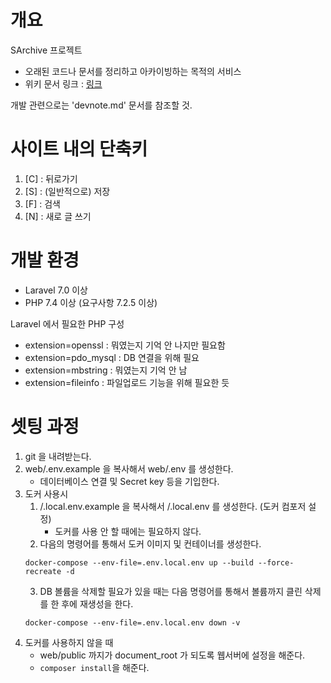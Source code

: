 # 개요 
SArchive 프로젝트
* 오래된 코드나 문서를 정리하고 아카이빙하는 목적의 서비스
* 위키 문서 링크 : [링크](https://swiki.asv.kr/wiki/개발:SARChive_프로젝트)


개발 관련으로는 'devnote.md' 문서를 참조할 것.


# 사이트 내의 단축키

1. [C] : 뒤로가기
2. [S] : (일반적으로) 저장
3. [F] : 검색
4. [N] : 새로 글 쓰기


# 개발 환경
* Laravel 7.0 이상
* PHP 7.4 이상 (요구사항 7.2.5 이상)


Laravel 에서 필요한 PHP 구성

* extension=openssl : 뭐였는지 기억 안 나지만 필요함
* extension=pdo_mysql : DB 연결을 위해 필요
* extension=mbstring : 뭐였는지 기억 안 남
* extension=fileinfo : 파일업로드 기능을 위해 필요한 듯


# 셋팅 과정
1. git 을 내려받는다.
2. web/.env.example 을 복사해서 web/.env 를 생성한다.
    - 데이터베이스 연결 및 Secret key 등을 기입한다.
3. 도커 사용시
    1. /.local.env.example 을 복사해서 /.local.env 를 생성한다. (도커 컴포저 설정)
        - 도커를 사용 안 할 때에는 필요하지 않다.
    2. 다음의 명령어를 통해서 도커 이미지 및 컨테이너를 생성한다.
    ```console
    docker-compose --env-file=.env.local.env up --build --force-recreate -d
    ```
    3. DB 볼륨을 삭제할 필요가 있을 때는 다음 명령어를 통해서 볼륨까지 클린 삭제를 한 후에 재생성을 한다.
    ```console
    docker-compose --env-file=.env.local.env down -v
    ```
4. 도커를 사용하지 않을 때
    - web/public 까지가 document_root 가 되도록 웹서버에 설정을 해준다.
    - `composer install`을 해준다.